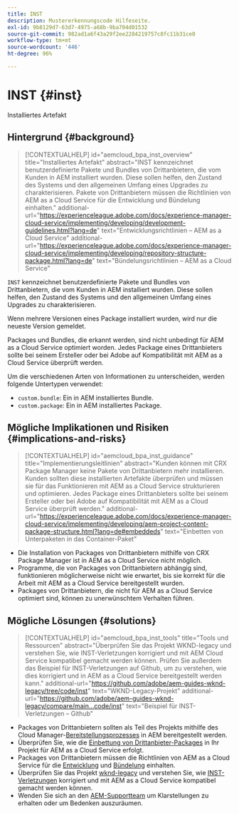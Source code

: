```yaml
---
title: INST
description: Mustererkennungscode Hilfeseite.
exl-id: 9b8129d7-63d7-4975-a68b-9ba704d01532
source-git-commit: 982ad1a6f43a29f2ee2284219757c8fc11b31ce0
workflow-type: tm+mt
source-wordcount: '446'
ht-degree: 96%

---
```


# INST {#inst}

Installiertes Artefakt

## Hintergrund {#background}

>[!CONTEXTUALHELP]
>id="aemcloud_bpa_inst_overview"
>title="Installiertes Artefakt"
>abstract="INST kennzeichnet benutzerdefinierte Pakete und Bundles von Drittanbietern, die vom Kunden in AEM installiert wurden. Diese sollen helfen, den Zustand des Systems und den allgemeinen Umfang eines Upgrades zu charakterisieren. Pakete von Drittanbietern müssen die Richtlinien von AEM as a Cloud Service für die Entwicklung und Bündelung einhalten."
>additional-url="https://experienceleague.adobe.com/docs/experience-manager-cloud-service/implementing/developing/development-guidelines.html?lang=de" text="Entwicklungsrichtlinien – AEM as a Cloud Service"
>additional-url="https://experienceleague.adobe.com/docs/experience-manager-cloud-service/implementing/developing/repository-structure-package.html?lang=de" text="Bündelungsrichtlinien – AEM as a Cloud Service"

`INST` kennzeichnet benutzerdefinierte Pakete und Bundles von Drittanbietern, die vom Kunden in AEM installiert wurden. Diese sollen helfen, den Zustand des Systems und den allgemeinen Umfang eines Upgrades zu charakterisieren.

Wenn mehrere Versionen eines Package installiert wurden, wird nur die neueste Version gemeldet.

Packages und Bundles, die erkannt werden, sind nicht unbedingt für AEM as a Cloud Service optimiert worden. Jedes Package eines Drittanbieters sollte bei seinem Ersteller oder bei Adobe auf Kompatibilität mit AEM as a Cloud Service überprüft werden.

Um die verschiedenen Arten von Informationen zu unterscheiden, werden folgende Untertypen verwendet:

* `custom.bundle`: Ein in AEM installiertes Bundle.
* `custom.package`: Ein in AEM installiertes Package.

## Mögliche Implikationen und Risiken {#implications-and-risks}

>[!CONTEXTUALHELP]
>id="aemcloud_bpa_inst_guidance"
>title="Implementierungsleitlinien"
>abstract="Kunden können mit CRX Package Manager keine Pakete von Drittanbietern mehr installieren. Kunden sollten diese installierten Artefakte überprüfen und müssen sie für das Funktionieren mit AEM as a Cloud Service strukturieren und optimieren. Jedes Package eines Drittanbieters sollte bei seinem Ersteller oder bei Adobe auf Kompatibilität mit AEM as a Cloud Service überprüft werden."
>additional-url="https://experienceleague.adobe.com/docs/experience-manager-cloud-service/implementing/developing/aem-project-content-package-structure.html?lang=de#embeddeds" text="Einbetten von Unterpaketen in das Container-Paket"


* Die Installation von Packages von Drittanbietern mithilfe von CRX Package Manager ist in AEM as a Cloud Service nicht möglich.
* Programme, die von Packages von Drittanbietern abhängig sind, funktionieren möglicherweise nicht wie erwartet, bis sie korrekt für die Arbeit mit AEM as a Cloud Service bereitgestellt wurden.
* Packages von Drittanbietern, die nicht für AEM as a Cloud Service optimiert sind, können zu unerwünschtem Verhalten führen.

## Mögliche Lösungen {#solutions}

>[!CONTEXTUALHELP]
>id="aemcloud_bpa_inst_tools"
>title="Tools und Ressourcen"
>abstract="Überprüfen Sie das Projekt WKND-legacy und verstehen Sie, wie INST-Verletzungen korrigiert und mit AEM Cloud Service kompatibel gemacht werden können. Prüfen Sie außerdem das Beispiel für INST-Verletzungen auf Github, um zu verstehen, wie dies korrigiert und in AEM as a Cloud Service bereitgestellt werden kann."
>additional-url="https://github.com/adobe/aem-guides-wknd-legacy/tree/code/inst" text="WKND-Legacy-Projekt"
>additional-url="https://github.com/adobe/aem-guides-wknd-legacy/compare/main...code/inst" text="Beispiel für INST-Verletzungen – Github"

* Packages von Drittanbietern sollten als Teil des Projekts mithilfe des Cloud Manager-[Bereitstellungsprozesses](https://experienceleague.adobe.com/docs/experience-manager-cloud-service/implementing/using-cloud-manager/deploy-code.html?lang=de#deployment-process) in AEM bereitgestellt werden.
* Überprüfen Sie, wie die [Einbettung von Drittanbieter-Packages](https://experienceleague.adobe.com/docs/experience-manager-cloud-service/implementing/developing/aem-project-content-package-structure.html?lang=de#embedding-3rd-party-packages) in Ihr Projekt für AEM as a Cloud Service erfolgt.
* Packages von Drittanbietern müssen die Richtlinien von AEM as a Cloud Service für die [Entwicklung](https://experienceleague.adobe.com/docs/experience-manager-cloud-service/implementing/developing/development-guidelines.html?lang=de) und [Bündelung](https://experienceleague.adobe.com/docs/experience-manager-cloud-service/implementing/developing/repository-structure-package.html?lang=de) einhalten.
* Überprüfen Sie das Projekt [wknd-legacy](https://github.com/adobe/aem-guides-wknd-legacy/tree/code/inst) und verstehen Sie, wie [INST-Verletzungen](https://github.com/adobe/aem-guides-wknd-legacy/compare/main...code/inst) korrigiert und mit AEM as a Cloud Service kompatibel gemacht werden können.
* Wenden Sie sich an den [AEM-Supportteam](https://helpx.adobe.com/de/enterprise/using/support-for-experience-cloud.html) um Klarstellungen zu erhalten oder um Bedenken auszuräumen.
